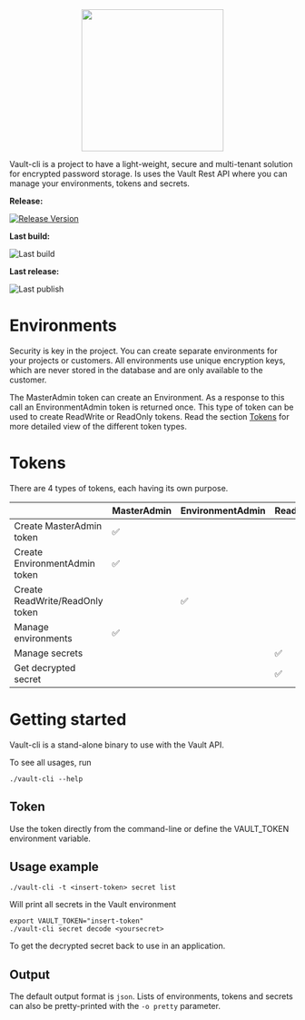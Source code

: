 <div style="text-align: center">
<img src="https://cdn.previder.io/vault/logo.png" width="250" alt=""/>
</div>

Vault-cli is a project to have a light-weight, secure and multi-tenant solution for encrypted password storage. Is uses the Vault Rest API where you can manage your environments, tokens and secrets.

**Release:**

[![Release Version](https://img.shields.io/github/v/release/previder/vault-cli?label=vault)](https://github.com/previder/vault-cli/releases/latest)

**Last build:**

![Last build](https://github.com/previder/vault-cli/actions/workflows/go.yml/badge.svg)

**Last release:**

![Last publish](https://github.com/previder/vault-cli/actions/workflows/goreleaser.yml/badge.svg)

# Environments
Security is key in the project. You can create separate environments for your projects or customers. All environments use unique encryption keys, which are never stored in the database and are only available to the customer.

The MasterAdmin token can create an Environment. As a response to this call an EnvironmentAdmin token is returned once. This type of token can be used to create ReadWrite or ReadOnly tokens. Read the section [Tokens](#Tokens) for more detailed view of the different token types.

# Tokens
There are 4 types of tokens, each having its own purpose.

|                                  | MasterAdmin   	 | EnvironmentAdmin  	 | ReadWrite  	 | ReadOnly   	 |
|----------------------------------|-----------------|---------------------|--------------|--------------|
| Create MasterAdmin token	        | 	     ✅         | 	                   | 	            | 	            |
| Create EnvironmentAdmin token	   | 	 ✅              | 	                   | 	            | 	            |
| Create ReadWrite/ReadOnly token	 | 	               | 	      ✅            | 	            | 	            |
| Manage environments              | 	     ✅          | 	                   | 	            | 	            |
| Manage secrets	                  | 	               | 	                   | 	  ✅          | 	            |
| Get decrypted secret             | 	               | 	                   | 	   ✅         | 	    ✅        |


# Getting started
Vault-cli is a stand-alone binary to use with the Vault API. 

To see all usages, run
```shell
./vault-cli --help
```

## Token
Use the token directly from the command-line or define the VAULT_TOKEN environment variable.

## Usage example
```shell
./vault-cli -t <insert-token> secret list
```
Will print all secrets in the Vault environment

```shell
export VAULT_TOKEN="insert-token"
./vault-cli secret decode <yoursecret>
```
To get the decrypted secret back to use in an application.

## Output
The default output format is `json`. Lists of environments, tokens and secrets can also be pretty-printed with the `-o pretty` parameter.
